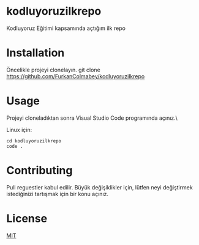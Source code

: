 # kodluyoruzilkrepo
Kodluyoruz Eğitimi kapsamında açtığım ilk repo

# Installation
Öncelikle projeyi clonelayın.
git clone https://github.com/FurkanColmabey/kodluyoruzilkrepo

# Usage

Projeyi cloneladıktan sonra Visual Studio Code programında açınız.\

Linux için:

`cd kodluyoruzilkrepo`\
`code .`

# Contributing
Pull reguestler kabul edilir. Büyük değişiklikler için, lütfen neyi değiştirmek\
istediğinizi tartışmak için bir konu açınız.

# License

[MIT](https://opensource.org/licenses/MIT)